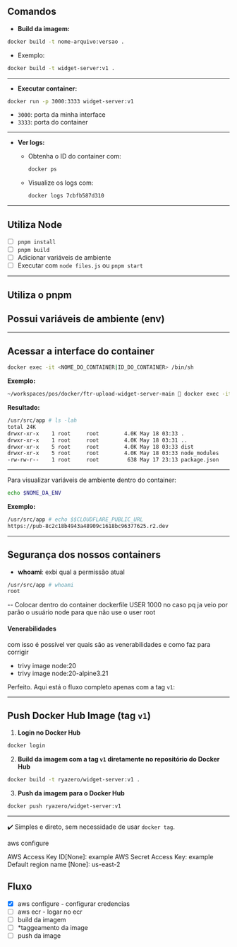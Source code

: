 ## Comandos

* **Build da imagem:**

```bash
docker build -t nome-arquivo:versao .
```

* Exemplo:

```bash
docker build -t widget-server:v1 .
```

---

* **Executar container:**

```bash
docker run -p 3000:3333 widget-server:v1
```

* `3000`: porta da minha interface
* `3333`: porta do container

---

* **Ver logs:**

  * Obtenha o ID do container com:

    ```bash
    docker ps
    ```

  * Visualize os logs com:

    ```bash
    docker logs 7cbfb587d310
    ```

---

## Utiliza Node

* [ ] `pnpm install`
* [ ] `pnpm build`
* [ ] Adicionar variáveis de ambiente
* [ ] Executar com `node files.js` ou `pnpm start`

---

## Utiliza o pnpm

## Possui variáveis de ambiente (env)

---

## Acessar a interface do container

```bash
docker exec -it <NOME_DO_CONTAINER|ID_DO_CONTAINER> /bin/sh
```

**Exemplo:**

```bash
~/workspaces/pos/docker/ftr-upload-widget-server-main  docker exec -it amazing_wright /bin/sh
```

**Resultado:**

```bash
/usr/src/app # ls -lah
total 24K    
drwxr-xr-x    1 root     root        4.0K May 18 03:33 .
drwxr-xr-x    1 root     root        4.0K May 18 03:31 ..
drwxr-xr-x    5 root     root        4.0K May 18 03:33 dist
drwxr-xr-x    5 root     root        4.0K May 18 03:33 node_modules
-rw-rw-r--    1 root     root         638 May 17 23:13 package.json
```

---

Para visualizar variáveis de ambiente dentro do container:

```bash
echo $NOME_DA_ENV
```

**Exemplo:**

```bash
/usr/src/app # echo $$CLOUDFLARE_PUBLIC_URL
https://pub-8c2c18b4943a48909c1618bc96377625.r2.dev
```

---

## Segurança dos nossos containers

- **whoami**: exbi qual a permissão atual
```bash
/usr/src/app # whoami
root
```

-- Colocar dentro do container dockerfile USER 1000 no caso pq ja veio por parão o usuário node para que não use o user root 


#### Venerabilidades
com isso é possível ver quais são as venerabilidades e como faz para corrigir
- trivy image node:20
- trivy image node:20-alpine3.21 


Perfeito. Aqui está o fluxo completo apenas com a tag `v1`:

---

## Push Docker Hub Image (tag `v1`)

1. **Login no Docker Hub**

```bash
docker login
```

2. **Build da imagem com a tag `v1` diretamente no repositório do Docker Hub**

```bash
docker build -t ryazero/widget-server:v1 .
```

3. **Push da imagem para o Docker Hub**

```bash
docker push ryazero/widget-server:v1
```

---

✔️ Simples e direto, sem necessidade de usar `docker tag`.


aws configure

AWS Access Key ID[None]: example
AWS Secret Access Key: example
Default region name [None]: us-east-2


## Fluxo
- [x] aws configure - configurar credencias
- [ ] aws ecr - logar no ecr
- [ ] build da imagem
- [ ] *taggeamento da image
- [ ] push da image